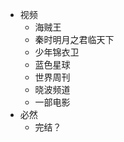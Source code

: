 - 视频
    - 海贼王
    - 秦时明月之君临天下
    - 少年锦衣卫
    - 蓝色星球
    - 世界周刊
    - 晓波频道
    - 一部电影
- 必然
    - 完结？
